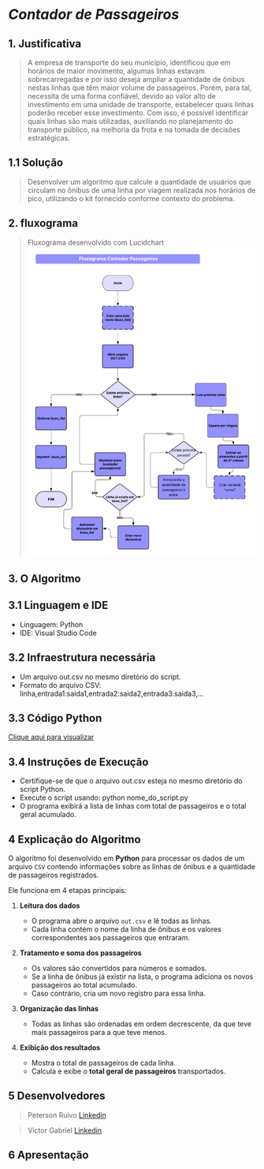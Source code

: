 # ***Contador de Passageiros***
## 1. Justificativa
> A empresa de transporte do seu município, identificou que em horários de maior
movimento, algumas linhas estavam sobrecarregadas e por isso deseja ampliar a
quantidade de ônibus nestas linhas que têm maior volume de passageiros.
Porém, para tal, necessita de uma forma confiável, devido ao valor alto de
investimento em uma unidade de transporte, estabelecer quais linhas poderão receber
esse investimento. Com isso, é possível identificar quais linhas são mais utilizadas, auxiliando no planejamento do transporte público, na melhoria da frota e na tomada de decisões estratégicas.
## 1.1 Solução 
> Desenvolver um algoritmo que calcule a quantidade de usuários que circulam no ônibus de uma linha por viagem realizada nos horários de pico, utilizando o kit fornecido conforme contexto do problema.
## 2. fluxograma
> Fluxograma desenvolvido com Lucidchart
![Fluxograma](img/fluxograma.png)
## 3. O Algoritmo

## 3.1 Linguagem e IDE
- Linguagem: Python
- IDE: Visual Studio Code
## 3.2 Infraestrutura necessária
- Um arquivo out.csv no mesmo diretório do script.
- Formato do arquivo CSV: linha,entrada1:saida1,entrada2:saida2,entrada3:saida3,...
## 3.3 Código Python
[Clique aqui para visualizar](https://github.com/codebyaires/contador_passageiros/blob/main/main.py)
## 3.4 Instruções de Execução
- Certifique-se de que o arquivo out.csv esteja no mesmo diretório do script Python.
- Execute o script usando: python nome_do_script.py
- O programa exibirá a lista de linhas com total de passageiros e o total geral acumulado.

## 4 Explicação do Algoritmo

O algoritmo foi desenvolvido em **Python** para processar os dados de um arquivo `CSV` contendo informações sobre as linhas de ônibus e a quantidade de passageiros registrados.  

Ele funciona em 4 etapas principais:  

1) **Leitura dos dados**  
   - O programa abre o arquivo `out.csv` e lê todas as linhas.  
   - Cada linha contém o nome da linha de ônibus e os valores correspondentes aos passageiros que entraram.  

2) **Tratamento e soma dos passageiros**  
   - Os valores são convertidos para números e somados.  
   - Se a linha de ônibus já existir na lista, o programa adiciona os novos passageiros ao total acumulado.  
   - Caso contrário, cria um novo registro para essa linha.  

3) **Organização das linhas**  
   - Todas as linhas são ordenadas em ordem decrescente, da que teve mais passageiros para a que teve menos.  

4) **Exibição dos resultados**  
   - Mostra o total de passageiros de cada linha.  
   - Calcula e exibe o **total geral de passageiros** transportados.


## 5 Desenvolvedores
>Peterson Ruivo [Linkedin](https://www.linkedin.com/in/peterson-ruivo-637345199/)

>Victor Gabriel [Linkedin](https://www.linkedin.com/in/victor-silva-93621636a/)

## 6 Apresentação
